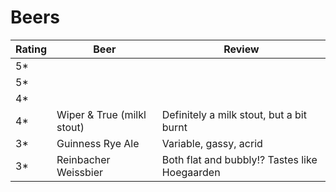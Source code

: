 # Beers

| Rating | Beer | Review |
| --- | --- | --- |
| 5*  | | |
| 5*  | | |
| 4*  | | |
| 4*  | Wiper & True (milkl stout) | Definitely a milk stout, but a bit burnt |
| 3*  | Guinness Rye Ale | Variable, gassy, acrid |
| 3*  | Reinbacher Weissbier| Both flat and bubbly!?  Tastes like Hoegaarden |
